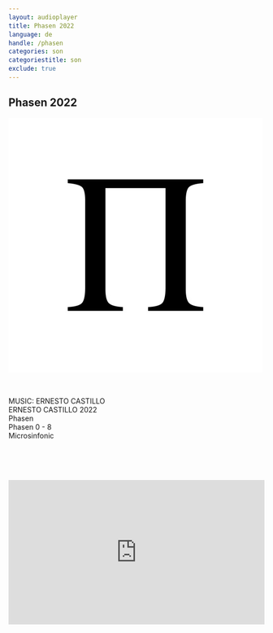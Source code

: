 ```yaml
---
layout: audioplayer
title: Phasen 2022
language: de
handle: /phasen
categories: son
categoriestitle: son
exclude: true
---
```

## Phasen 2022  
<a href="/phasen" title="Phasen"><a rel="lightbox" data-lightbox="example-1" href="/images/Phasen.jpg" title="Phasen Cover"><img src="/images/Phasen.jpg" alt="Phasen Cover" class="img-left"></a></a>
  
<br />  

MUSIC: ERNESTO CASTILLO  
ERNESTO CASTILLO 2022  
Phasen  
Phasen 0 - 8    
Microsinfonic
    
<br /><br /><br />
  
<div style="position: relative; padding-top: 56.25%;"><iframe title="Ex Voto" width="100%" height="100%" src="https://stream.litera.tools/video-playlists/embed/8e68f78b-7256-4a2e-860e-efc2b71740e6?warningTitle=0&amp;peertubeLink=0" frameborder="0" allowfullscreen="1" sandbox="allow-same-origin allow-scripts allow-popups" style="position: absolute; inset: 0px;"></iframe></div>
  
